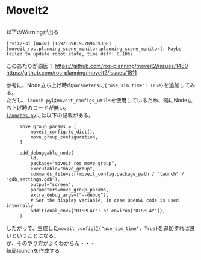 # MoveIt2 


## 
以下のWarningが出る
```
[rviz2-3] [WARN] [1692169819.789439358] [moveit_ros.planning_scene_monitor.planning_scene_monitor]: Maybe failed to update robot state, time diff: 0.106s
```
このあたりが原因？
https://github.com/ros-planning/moveit2/issues/1480  
https://github.com/ros-planning/moveit2/issues/1811

参考に、Node立ち上げ時の`parameters`に`{"use_sim_time": True}`を追加してみる。  
ただし、`launch.py`は`moveit_configs_utils`を使用しているため、陽にNode立ち上げ時のコードが無い。  
[`launches.py`](https://moveit.picknik.ai/main/api/html/launches_8py_source.html)には以下の記載がある。  
```
     move_group_params = [
         moveit_config.to_dict(),
         move_group_configuration,
     ]
  
     add_debuggable_node(
         ld,
         package="moveit_ros_move_group",
         executable="move_group",
         commands_file=str(moveit_config.package_path / "launch" / "gdb_settings.gdb"),
         output="screen",
         parameters=move_group_params,
         extra_debug_args=["--debug"],
         # Set the display variable, in case OpenGL code is used internally
         additional_env={"DISPLAY": os.environ["DISPLAY"]},
     )
```
したがって、生成した`moveit_config`に`{"use_sim_time": True}`を追加すれば良いということになる。  
が、そのやり方がよくわからん・・・  
結局launchを作成する